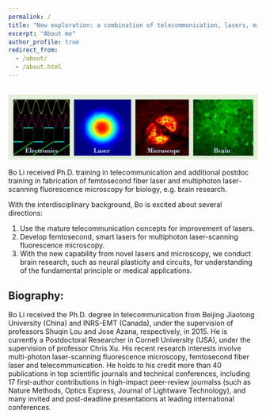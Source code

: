 ```yaml
---
permalink: /
title: "New exploration: a combination of telecommunication, lasers, microscopy, and biology"
excerpt: "About me"
author_profile: true
redirect_from:
  - /about/
  - /about.html
---
```



<br/><img src='/images/Page-About-image-1.jpg'>

Bo Li received Ph.D. training in telecommunication and additional postdoc training in fabrication of femtosecond fiber laser and multiphoton laser-scanning fluorescence microscopy for biology, e.g. brain research. 

With the interdisciplinary background, Bo is excited about several directions:
1. Use the mature telecommunication concepts for improvement of lasers.
2. Develop femtosecond, smart lasers for multiphoton laser-scanning fluorescence microscopy.
3. With the new capability from novel lasers and microscopy, we conduct brain research, such as neural plasticity and circuits, for understanding of the fundamental principle or medical applications.



Biography:
------
Bo Li received the Ph.D. degree in telecommunication from Beijing Jiaotong University (China) and INRS-EMT (Canada), under the supervision of professors Shuqin Lou and Jose Azana, respectively, in 2015. He is currently a Postdoctoral Researcher in Cornell University (USA), under the supervision of professor Chris Xu. His recent research interests involve multi-photon laser-scanning fluorescence microscopy, femtosecond fiber laser and telecommunication. He holds to his credit more than 40 publications in top scientific journals and technical conferences, including 17 first-author contributions in high-impact peer-review journalss (such as Nature Methods, Optics Express, Journal of Lightwave Technology), and many invited and post-deadline presentations at leading international conferences.
